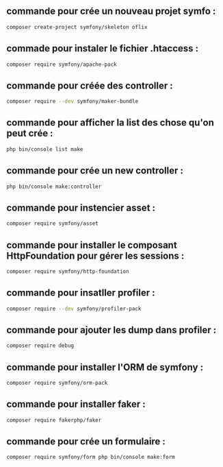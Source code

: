 ## commande pour crée un nouveau projet symfo : 
```bash
composer create-project symfony/skeleton oflix 
```
## commade pour instaler le fichier .htaccess :
```bash
composer require symfony/apache-pack 
```
## commande pour créée des controller : 
```bash
composer require --dev symfony/maker-bundle 
```
## commande pour afficher la list des chose qu'on peut crée : 
```bash
php bin/console list make 
```
## commande pour crée un new controller : 
```bash
php bin/console make:controller 
```
## commande pour instencier asset : 
```bash
composer require symfony/asset  
```
## commande pour installer le composant HttpFoundation pour gérer les sessions : 
```bash
composer require symfony/http-foundation 
```
## commande pour insatller profiler : 
```bash
composer require --dev symfony/profiler-pack 
```
## commande pour ajouter les dump dans profiler : 
```bash
composer require debug 
```
## commande pour installer l'ORM de symfony : 
```bash
composer require symfony/orm-pack 
```
## commande pour installer faker : 
```bash
composer require fakerphp/faker 
```
## commande pour crée un formulaire :
```bash
composer require symfony/form php bin/console make:form
```
